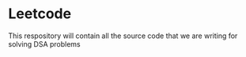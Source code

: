 # Leetcode
This respository will contain all the source code that we are writing for solving DSA problems
